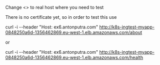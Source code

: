 Change <<host>> to real host where you need to test

There is no certificate yet, so in order to test this use

curl -i --header "Host: ex6.antonputra.com" http://k8s-ingtest-myapp-0848250a6d-1356462869.eu-west-1.elb.amazonaws.com/about

or 

curl -i --header "Host: ex6.antonputra.com" http://k8s-ingtest-myapp-0848250a6d-1356462869.eu-west-1.elb.amazonaws.com/health